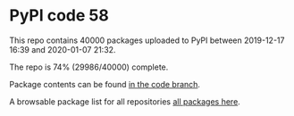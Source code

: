 # PyPI code 58

This repo contains 40000 packages uploaded to PyPI between 
2019-12-17 16:39 and 2020-01-07 21:32.

The repo is 74% (29986/40000) complete.

Package contents can be found [in the code branch](https://github.com/pypi-data/pypi-mirror-58/tree/code/packages).

A browsable package list for all repositories [all packages here](https://pypi-data.github.io/website/repositories/pypi-mirror-58).


